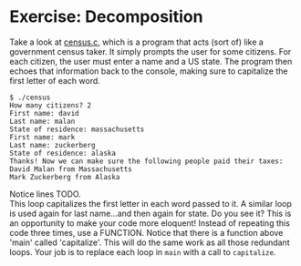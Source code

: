 # Exercise: Decomposition

Take a look at [census.c](./census.c), which is a program that acts (sort of) like a government census taker. It simply prompts the user for some citizens. For each citizen, the user must enter a name and a US state. The program then echoes that information back to the console, making sure to capitalize the first letter of each word.

```
$ ./census
How many citizens? 2
First name: david
Last name: malan
State of residence: massachusetts
First name: mark
Last name: zuckerberg
State of residence: alaska
Thanks! Now we can make sure the following people paid their taxes:
David Malan from Massachusetts
Mark Zuckerberg from Alaska
```
  
Notice lines TODO.  
This loop capitalizes the first letter in each word passed to it.  A similar loop is used again for last name...and then again for state. Do you see it?  This is an opportunity to make your code more eloquent! Instead of repeating this code three times, use a FUNCTION.  Notice that there is a function above 'main' called 'capitalize'.  This will do the same work as all those redundant loops.  Your job is to replace each loop in `main` with a call to `capitalize`.
  
